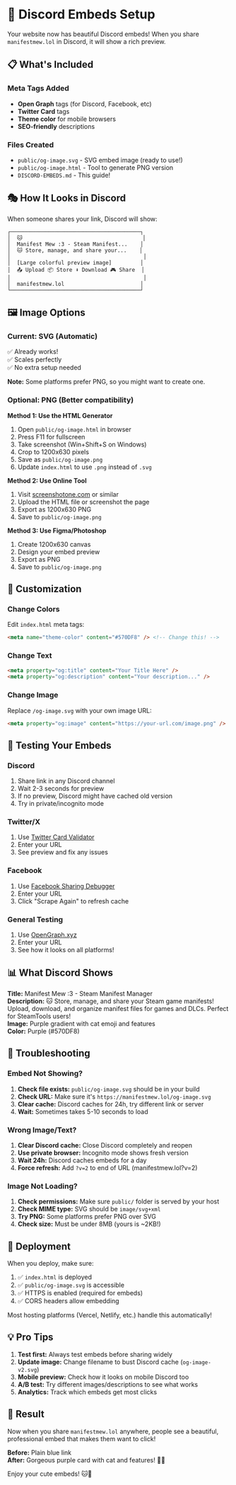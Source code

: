 # 🎨 Discord Embeds Setup

Your website now has beautiful Discord embeds! When you share `manifestmew.lol` in Discord, it will show a rich preview.

## 📋 What's Included

### Meta Tags Added
- **Open Graph** tags (for Discord, Facebook, etc)
- **Twitter Card** tags
- **Theme color** for mobile browsers
- **SEO-friendly** descriptions

### Files Created
- `public/og-image.svg` - SVG embed image (ready to use!)
- `public/og-image.html` - Tool to generate PNG version
- `DISCORD-EMBEDS.md` - This guide!

## 🎭 How It Looks in Discord

When someone shares your link, Discord will show:
```
┌─────────────────────────────────────────┐
│  🐱                                      │
│  Manifest Mew :3 - Steam Manifest...    │
│  🐱 Store, manage, and share your...    │
│                                          │
│  [Large colorful preview image]         │
│  📤 Upload 📦 Store ⬇️ Download 🎮 Share  │
│                                          │
│  manifestmew.lol                        │
└─────────────────────────────────────────┘
```

## 🖼️ Image Options

### Current: SVG (Automatic)
✅ Already works!  
✅ Scales perfectly  
✅ No extra setup needed  

**Note:** Some platforms prefer PNG, so you might want to create one.

### Optional: PNG (Better compatibility)

**Method 1: Use the HTML Generator**
1. Open `public/og-image.html` in browser
2. Press F11 for fullscreen
3. Take screenshot (Win+Shift+S on Windows)
4. Crop to 1200x630 pixels
5. Save as `public/og-image.png`
6. Update `index.html` to use `.png` instead of `.svg`

**Method 2: Use Online Tool**
1. Visit [screenshotone.com](https://screenshotone.com) or similar
2. Upload the HTML file or screenshot the page
3. Export as 1200x630 PNG
4. Save to `public/og-image.png`

**Method 3: Use Figma/Photoshop**
1. Create 1200x630 canvas
2. Design your embed preview
3. Export as PNG
4. Save to `public/og-image.png`

## 🎨 Customization

### Change Colors
Edit `index.html` meta tags:
```html
<meta name="theme-color" content="#570DF8" /> <!-- Change this! -->
```

### Change Text
```html
<meta property="og:title" content="Your Title Here" />
<meta property="og:description" content="Your description..." />
```

### Change Image
Replace `/og-image.svg` with your own image URL:
```html
<meta property="og:image" content="https://your-url.com/image.png" />
```

## 🧪 Testing Your Embeds

### Discord
1. Share link in any Discord channel
2. Wait 2-3 seconds for preview
3. If no preview, Discord might have cached old version
4. Try in private/incognito mode

### Twitter/X
1. Use [Twitter Card Validator](https://cards-dev.twitter.com/validator)
2. Enter your URL
3. See preview and fix any issues

### Facebook
1. Use [Facebook Sharing Debugger](https://developers.facebook.com/tools/debug/)
2. Enter your URL
3. Click "Scrape Again" to refresh cache

### General Testing
1. Use [OpenGraph.xyz](https://www.opengraph.xyz/)
2. Enter your URL
3. See how it looks on all platforms!

## 📊 What Discord Shows

**Title:** Manifest Mew :3 - Steam Manifest Manager  
**Description:** 🐱 Store, manage, and share your Steam game manifests! Upload, download, and organize manifest files for games and DLCs. Perfect for SteamTools users!  
**Image:** Purple gradient with cat emoji and features  
**Color:** Purple (#570DF8)  

## 🔧 Troubleshooting

### Embed Not Showing?
1. **Check file exists:** `public/og-image.svg` should be in your build
2. **Check URL:** Make sure it's `https://manifestmew.lol/og-image.svg`
3. **Clear cache:** Discord caches for 24h, try different link or server
4. **Wait:** Sometimes takes 5-10 seconds to load

### Wrong Image/Text?
1. **Clear Discord cache:** Close Discord completely and reopen
2. **Use private browser:** Incognito mode shows fresh version
3. **Wait 24h:** Discord caches embeds for a day
4. **Force refresh:** Add `?v=2` to end of URL (manifestmew.lol?v=2)

### Image Not Loading?
1. **Check permissions:** Make sure `public/` folder is served by your host
2. **Check MIME type:** SVG should be `image/svg+xml`
3. **Try PNG:** Some platforms prefer PNG over SVG
4. **Check size:** Must be under 8MB (yours is ~2KB!)

## 🚀 Deployment

When you deploy, make sure:
1. ✅ `index.html` is deployed
2. ✅ `public/og-image.svg` is accessible
3. ✅ HTTPS is enabled (required for embeds)
4. ✅ CORS headers allow embedding

Most hosting platforms (Vercel, Netlify, etc.) handle this automatically!

## 💡 Pro Tips

1. **Test first:** Always test embeds before sharing widely
2. **Update image:** Change filename to bust Discord cache (`og-image-v2.svg`)
3. **Mobile preview:** Check how it looks on mobile Discord too
4. **A/B test:** Try different images/descriptions to see what works
5. **Analytics:** Track which embeds get most clicks

## 🎯 Result

Now when you share `manifestmew.lol` anywhere, people see a beautiful, professional embed that makes them want to click! 

**Before:** Plain blue link  
**After:** Gorgeous purple card with cat and features! 🎨✨

Enjoy your cute embeds! 🐱💜

